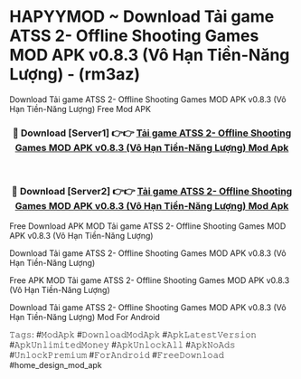 # HAPYYMOD ~ Download Tải game ATSS 2- Offline Shooting Games MOD APK v0.8.3 (Vô Hạn Tiền-Năng Lượng) - (rm3az)
Download Tải game ATSS 2- Offline Shooting Games MOD APK v0.8.3 (Vô Hạn Tiền-Năng Lượng) Free Mod APK

<div align="center">
<h3>🔴 Download [Server1] 👉👉 <a href="https://apk-comot.site?title=Tải_game_ATSS_2-_Offline_Shooting_Games_MOD_APK_v0.8.3_(Vô_Hạn_Tiền-Năng_Lượng)">Tải game ATSS 2- Offline Shooting Games MOD APK v0.8.3 (Vô Hạn Tiền-Năng Lượng) Mod Apk</a></h3><br>

<h3>🔴 Download [Server2] 👉👉 <a href="https://apk-comot.site?title=Tải_game_ATSS_2-_Offline_Shooting_Games_MOD_APK_v0.8.3_(Vô_Hạn_Tiền-Năng_Lượng)">Tải game ATSS 2- Offline Shooting Games MOD APK v0.8.3 (Vô Hạn Tiền-Năng Lượng) Mod Apk</a></h3>
</div>


Free Download APK MOD Tải game ATSS 2- Offline Shooting Games MOD APK v0.8.3 (Vô Hạn Tiền-Năng Lượng)

Download Tải game ATSS 2- Offline Shooting Games MOD APK v0.8.3 (Vô Hạn Tiền-Năng Lượng) 

Free APK MOD Tải game ATSS 2- Offline Shooting Games MOD APK v0.8.3 (Vô Hạn Tiền-Năng Lượng) 

Download Tải game ATSS 2- Offline Shooting Games MOD APK v0.8.3 (Vô Hạn Tiền-Năng Lượng) Mod For Android

𝚃𝚊𝚐𝚜: #𝙼𝚘𝚍𝙰𝚙𝚔 #𝙳𝚘𝚠𝚗𝚕𝚘𝚊𝚍𝙼𝚘𝚍𝙰𝚙𝚔 #𝙰𝚙𝚔𝙻𝚊𝚝𝚎𝚜𝚝𝚅𝚎𝚛𝚜𝚒𝚘𝚗 #𝙰𝚙𝚔𝚄𝚗𝚕𝚒𝚖𝚒𝚝𝚎𝚍𝙼𝚘𝚗𝚎𝚢 #𝙰𝚙𝚔𝚄𝚗𝚕𝚘𝚌𝚔𝙰𝚕𝚕 #𝙰𝚙𝚔𝙽𝚘𝙰𝚍𝚜 #𝚄𝚗𝚕𝚘𝚌𝚔𝙿𝚛𝚎𝚖𝚒𝚞𝚖 #𝙵𝚘𝚛𝙰𝚗𝚍𝚛𝚘𝚒𝚍 #𝙵𝚛𝚎𝚎𝙳𝚘𝚠𝚗𝚕𝚘𝚊𝚍 #home_design_mod_apk